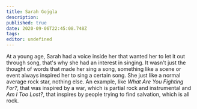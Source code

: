 ```yaml
---
title: Sarah Gojgla
description: 
published: true
date: 2020-09-06T22:45:08.748Z
tags: 
editor: undefined
---
```


At a young age, Sarah had a voice inside her that wanted her to let it out through song, that's why she had an interest in singing. It wasn't just the thought of words that made her sing a song, something like a scene or event always inspired her to sing a certain song. She just like a normal average rock star, nothing else. An example, like *What Are You Fighting For?*, that was inspired by a war, which is partial rock and instrumental and *Am I Too Lost?*, that inspires by people trying to find salvation, which is all rock.